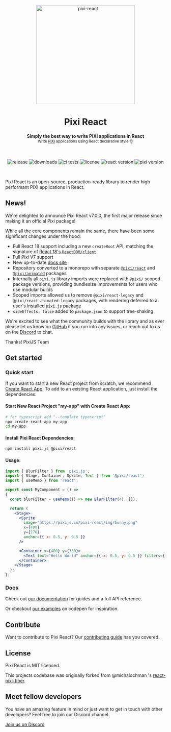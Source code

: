 <p align="center">
  <img src="https://user-images.githubusercontent.com/232559/142733492-3c106f68-8b8e-459c-95f9-aca77561d438.png" alt="pixi-react" width="310" />
</p>

<h1 align="center">
  Pixi React
</h1>

<p align="center">
  <strong>Simply the best way to write PIXI applications in React</strong>
  <br />
  <sub>Write <a href="http://www.pixijs.com/">PIXI</a> applications using React declarative style 👌</sub>
</p>

<br />

<p align="center">
  <img src="https://img.shields.io/github/v/release/pixijs/pixi-react" alt="release" />
  <img src="https://img.shields.io/npm/dm/@pixi/react" alt="downloads" />
  <img src="https://img.shields.io/circleci/project/github/pixijs/pixi-react/master.svg" alt="ci tests" />
  <img src="https://img.shields.io/badge/license-MIT-green.svg" alt="license" />
  <img src="https://img.shields.io/badge/react-latest-ff69b4.svg" alt="react version" />
  <img src="https://img.shields.io/badge/pixi-v6+-ff69b4.svg" alt="pixi version" />
</p>

<br />

Pixi React is an open-source, production-ready library to render high performant PIXI applications in React.

## News!

We're delighted to announce Pixi React v7.0.0, the first major release since making it an official Pixi package!

While all the core components remain the same, there have been some significant changes under the hood:

* Full React 18 support including a new `createRoot` API, matching the signature of [React 18's `ReactDOM/client`](https://reactjs.org/blog/2022/03/08/react-18-upgrade-guide.html#updates-to-client-rendering-apis)
* Full Pixi V7 support
* New up-to-date [docs site](https://pixijs.io/pixi-react/)
* Repository converted to a monorepo with separate [`@pixi/react`](https://www.npmjs.com/package/@pixi/react) and [`@pixi/animated`](https://www.npmjs.com/package/@pixi/react-animated) packages
* Internally all `pixi.js` library imports were replaced with `@pixi/` scoped package versions, providing bundlesize improvements for users who use modular builds
* Scoped imports allowed us to remove `@pixi/react-legacy` and `@pixi/react-animated-legacy` packages, with rendering deferred to a user's installed `pixi.js` package
* `sideEffects: false` added to `package.json` to support tree-shaking

We're excited to see what the community builds with the library and as ever please let us know on [GitHub](https://github.com/pixijs/pixi-react/issues) if you run into any issues, or reach out to us on the [Discord](https://discord.com/channels/734147990985375826/968068526566965279) to chat.

Thanks!
PixiJS Team

## Get started

### Quick start

If you want to start a new React project from scratch, we recommend [Create React App](https://github.com/facebook/create-react-app).
To add to an existing React application, just install the dependencies:

#### Start New React Project "my-app" with Create React App:
```bash
# for typescript add "--template typescript"
npx create-react-app my-app
cd my-app
```

#### Install Pixi React Dependencies:
```bash
npm install pixi.js @pixi/react
```

#### Usage:
```jsx
import { BlurFilter } from 'pixi.js';
import { Stage, Container, Sprite, Text } from '@pixi/react';
import { useMemo } from 'react';

export const MyComponent = () =>
{
  const blurFilter = useMemo(() => new BlurFilter(4), []);

  return (
    <Stage>
      <Sprite
        image="https://pixijs.io/pixi-react/img/bunny.png"
        x={400}
        y={270}
        anchor={{ x: 0.5, y: 0.5 }}
      />

      <Container x={400} y={330}>
        <Text text="Hello World" anchor={{ x: 0.5, y: 0.5 }} filters={[blurFilter]} />
      </Container>
    </Stage>
  );
};
```

### Docs

Check out [our documentation](pixi-react-docs) for guides and a full API reference.

Or checkout [our examples](https://codepen.io/collection/XPpGdb) on codepen for inspiration.

## Contribute

Want to contribute to Pixi React? Our [contributing guide](CONTRIBUTING.md) has you covered.

## License

Pixi React is MIT licensed.

This projects codebase was originally forked from @michalochman 's [react-pixi-fiber](https://github.com/michalochman/react-pixi-fiber).

## Meet fellow developers

You have an amazing feature in mind or just want to get in touch with other developers? Feel free to join our Discord channel.

[Join us on Discord](https://discord.com/channels/734147990985375826/968068526566965279)

